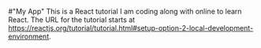 #"My App"
This is a React tutorial I am coding along with online to learn React. The URL for the tutorial starts at https://reactjs.org/tutorial/tutorial.html#setup-option-2-local-development-environment. 

